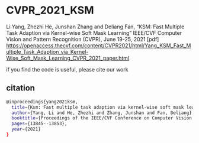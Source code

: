 # CVPR_2021_KSM

Li Yang, Zhezhi He, Junshan Zhang and Deliang Fan, “KSM: Fast Multiple Task Adaption via Kernel-wise Soft Mask Learning” IEEE/CVF Computer Vision and Pattern Recognition (CVPR), June 19-25, 2021 [pdf]
https://openaccess.thecvf.com/content/CVPR2021/html/Yang_KSM_Fast_Multiple_Task_Adaption_via_Kernel-Wise_Soft_Mask_Learning_CVPR_2021_paper.html

if you find the code is useful, please cite our work
## citation
```bash
@inproceedings{yang2021ksm,
  title={Ksm: Fast multiple task adaption via kernel-wise soft mask learning},
  author={Yang, Li and He, Zhezhi and Zhang, Junshan and Fan, Deliang},
  booktitle={Proceedings of the IEEE/CVF Conference on Computer Vision and Pattern Recognition},
  pages={13845--13853},
  year={2021}
}
```
